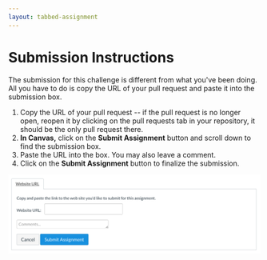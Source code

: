```yaml
---
layout: tabbed-assignment
---
```


# Submission Instructions

The submission for this challenge is different from what you've been doing. All you have to do is copy the URL of your pull request and paste it into the submission box.

1. Copy the URL of your pull request -- if the pull request is no longer open, reopen it by clicking on the pull requests tab in your repository, it should be the only pull request there.
1. **In Canvas,** click on the **Submit Assignment** button and scroll down to find the submission box.
1. Paste the URL into the box. You may also leave a comment.
1. Click on the **Submit Assignment** button to finalize the submission.

<img src="assets/images/url-submission-box.png" max-width="100%">

<!-- Don't edit links here, change them in _data/assignment.yml instead, -->

[slides]: <{{site.data.assignment.slides}}>
[template]: <{{site.data.assignment.template}}>
